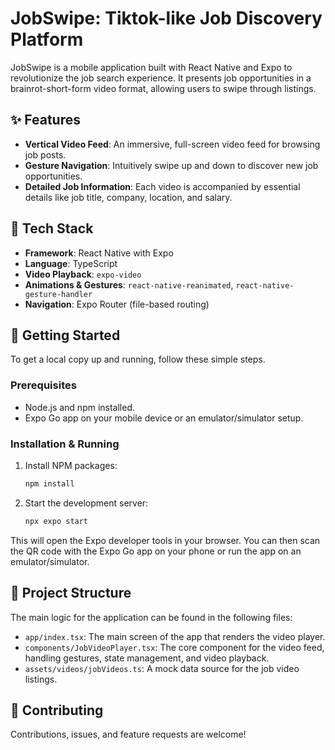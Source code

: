 # JobSwipe: Tiktok-like Job Discovery Platform

JobSwipe is a mobile application built with React Native and Expo to revolutionize the job search experience. It presents job opportunities in a brainrot-short-form video format, allowing users to swipe through listings.

## ✨ Features

- **Vertical Video Feed**: An immersive, full-screen video feed for browsing job posts.
- **Gesture Navigation**: Intuitively swipe up and down to discover new job opportunities.
- **Detailed Job Information**: Each video is accompanied by essential details like job title, company, location, and salary.

## 🚀 Tech Stack

- **Framework**: React Native with Expo
- **Language**: TypeScript
- **Video Playback**: `expo-video`
- **Animations & Gestures**: `react-native-reanimated`, `react-native-gesture-handler`
- **Navigation**: Expo Router (file-based routing)

## 🏁 Getting Started

To get a local copy up and running, follow these simple steps.

### Prerequisites

- Node.js and npm installed.
- Expo Go app on your mobile device or an emulator/simulator setup.

### Installation & Running

1.  Install NPM packages:
    ```bash
    npm install
    ```
2.  Start the development server:
    ```bash
    npx expo start
    ```
This will open the Expo developer tools in your browser. You can then scan the QR code with the Expo Go app on your phone or run the app on an emulator/simulator.

## 📂 Project Structure

The main logic for the application can be found in the following files:

-   `app/index.tsx`: The main screen of the app that renders the video player.
-   `components/JobVideoPlayer.tsx`: The core component for the video feed, handling gestures, state management, and video playback.
-   `assets/videos/jobVideos.ts`: A mock data source for the job video listings.

## 🤝 Contributing

Contributions, issues, and feature requests are welcome!
